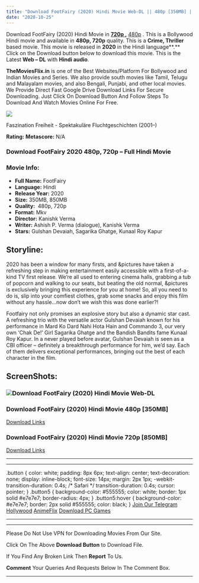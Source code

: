 ```yaml
---
title: "Download FootFairy (2020) Hindi Movie Web-DL || 480p [350MB] || 720p [850MB]"
date: "2020-10-25"
---
```


Download FootFairy (2020) Hindi Movie in [**720p ,**](https://1moviesflix.com/720p-movies/) [480p](https://1moviesflix.com/480p-movies/) . This is a Bollywood Hindi movie and available in **480p, 720p** quality. This is a **Crime, Thriller**  based movie. This movie is released in **2020** in the Hindi language**.** Click on the Download button below to download this movie. This is the Latest **Web – DL** with **Hindi audio**.

**TheMoviesFlix.in** is one of the Best Websites/Platform For Bollywood and Indian Movies and Series. We also provide south movies like Tamil, Telugu and Malayalam movies, and also Bengali, Punjabi, and other local movies. We Provide Direct Fast Google Drive Download Links For Secure Downloading. Just Click On Download Button And Follow Steps To Download And Watch Movies Online For Free.

[![](https://1moviesflix.com/wp-content/plugins/imdb-for-wordpress/assets/img/placeholder.png)](https://www.imdb.com/title/tt1313053/ "Faszination Freiheit - Spektakuläre Fluchtgeschichten")

Faszination Freiheit - Spektakuläre Fluchtgeschichten (2001–)

**Rating:** **Metascore:** N/A

### Download FootFairy 2020 480p, 720p – Full Hindi Movie

### Movie Info:

- **Full Name:** FootFairy
- **Language:** Hindi
- **Release Year:** 2020
- **Size:** 350MB, 850MB
- **Quality:**  480p, 720p
- **Format:** Mkv
- **Director:** Kanishk Verma
- **Writer:** Ashish P. Verma (dialogue), Kanishk Verma
- **Stars:** Gulshan Devaiah, Sagarika Ghatge, Kunaal Roy Kapur

## Storyline:

2020 has been a window for many firsts, and &pictures have taken a refreshing step in making entertainment easily accessible with a first-of-a-kind TV first release. We’re all used to entering cinema halls, grabbing a tub of popcorn and walking to our seats, but beating the old normal, &pictures is exclusively bringing this experience for you at home! So, all you need to do is, slip into your comfiest clothes, grab some snacks and enjoy this film without any hassle…now don’t we wish this was done earlier?!

Footfairy not only promises an explosive story but also a dynamic star cast. A refreshing trio with the versatile actor Gulshan Devaiah known for his performance in Mard Ko Dard Nahi Hota Hain and Commando 3, our very own ‘Chak De!’ Girl Sagarika Ghatge and the Bandish Bandits fame Kunaal Roy Kapur. In a never played before avatar, Gulshan Devaiah is seen as a CBI officer – definitely a breakthrough performance for him, we’d say. Each of them delivers exceptional performances, bringing out the best of each character in the film.

## ScreenShots:

### ![Download FootFairy (2020) Hindi Movie Web-DL](https://i.imgur.com/szoaY61.jpg)

### Download FootFairy (2020) Hindi Movie 480p \[350MB\] 

[Download Links](https://1moviesflix.com?a270777880=dHpQeUZTWmxXSEpVb3NMbW5kcUZBMmExOXhzN2Vta3FDalhET2REbjNzQ3gyQjBWNG9VSVZ3YURkYjBPMFZYb1ZYYnhhVkJHUnF1Y2ZtaVBFTFQrdWx6NHlMMk5OaHBTdFdhTDg5TEk5ZGM9)

### Download FootFairy (2020) Hindi Movie 720p \[850MB\]

[Download Links](https://1moviesflix.com?a270777880=dHpQeUZTWmxXSEpVb3NMbW5kcUZBMmExOXhzN2Vta3FDalhET2REbjNzQ3gyQjBWNG9VSVZ3YURkYjBPMFZYb3ExYW5jRHVDdVlNU0lFNW1NdFFvdUVhV2FhM1lib3IyUHNqTm1tbEMxaVk9)

* * *

* * *

.button { color: white; padding: 8px 6px; text-align: center; text-decoration: none; display: inline-block; font-size: 14px; margin: 2px 1px; -webkit-transition-duration: 0.4s; /\* Safari \*/ transition-duration: 0.4s; cursor: pointer; } .button5 { background-color: #555555; color: white; border: 1px solid #e7e7e7; border-radius: 4px; } .button5:hover { background-color: #e7e7e7; border: 2px solid #555555; color: black; } [Join Our Telegram](http://gdrivepro.xyz/join.php) [Hollywood](https://moviesverse.com/) [AnimeFlix](https://animeflix.in/) [Download PC Games](https://gamesflix.net/)  

* * *

* * *

  

Please Do Not Use VPN for Downloading Movies From Our Site.

Click On The Above **Download Button** to Download File.

If You Find Any Broken Link Then **Report** To Us.

**Comment** Your Queries And Requests Below In The Comment Box.

* * *
